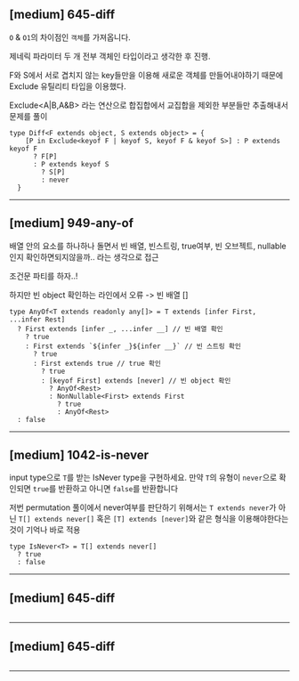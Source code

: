 
## [medium] 645-diff

  `O` & `O1`의 차이점인 `객체`를 가져옵니다.

제네릭 파라미터 두 개 전부 객체인 타입이라고 생각한 후 진행.

F와 S에서 서로 겹치지 않는 key들만을 이용해 새로운 객체를 만들어내야하기 때문에 Exclude 유틸리티 타입을 이용했다.

Exclude<A|B,A&B> 라는 연산으로 합집합에서 교집합을 제외한 부분들만 추출해내서 문제를 풀이

```
type Diff<F extends object, S extends object> = {
    [P in Exclude<keyof F | keyof S, keyof F & keyof S>] : P extends keyof F
      ? F[P]
      : P extends keyof S
        ? S[P]
        : never
  }
```

--------

## [medium] 949-any-of

배열 안의 요소를 하나하나 돌면서 빈 배열, 빈스트링, true여부, 빈 오브젝트, nullable 인지 확인하면되지않을까.. 라는 생각으로 접근

조건문 파티를 하자..!

하지만 빈 object 확인하는 라인에서 오류 -> 빈 배열 []

```
type AnyOf<T extends readonly any[]> = T extends [infer First, ...infer Rest]
  ? First extends [infer _, ...infer __] // 빈 배열 확인
    ? true
    : First extends `${infer _}${infer __}` // 빈 스트링 확인
      ? true
      : First extends true // true 확인
        ? true
        : [keyof First] extends [never] // 빈 object 확인
          ? AnyOf<Rest>
          : NonNullable<First> extends First
            ? true
            : AnyOf<Rest>
  : false
```

--------

## [medium] 1042-is-never

  input type으로 `T`를 받는 IsNever type을 구현하세요. 만약 `T`의 유형이 `never`으로 확인되면 `true`를 반환하고 아니면 `false`를 반환합니다


저번 permutation 풀이에서 never여부를 판단하기 위해서는 `T extends never`가 아닌 `T[] extends never[]` 혹은 `[T] extends [never]`와 같은 형식을 이용해야한다는 것이 기억나 바로 적용

```
type IsNever<T> = T[] extends never[]
  ? true
  : false
```

--------

## [medium] 645-diff


```

```

--------

## [medium] 645-diff


```

```

--------
